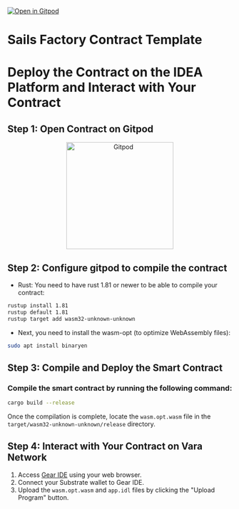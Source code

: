 [![Open in Gitpod](https://img.shields.io/badge/Open_in-Gitpod-white?logo=gitpod)]( https://github.com/Vara-Lab/Sails-Factory-Contract-Template.git)


# Sails Factory Contract Template

# Deploy the Contract on the IDEA Platform and Interact with Your Contract

## Step 1: Open Contract on Gitpod

<p align="center">
  <a href="https://gitpod.io/#https://github.com/Vara-Lab/Sails-Factory-Contract-Template.git" target="_blank">
    <img src="https://gitpod.io/button/open-in-gitpod.svg" width="240" alt="Gitpod">
  </a>
</p>

## Step 2: Configure gitpod to compile the contract

- Rust: You need to have rust 1.81 or newer to be able to compile your contract: 

```bash
rustup install 1.81
rustup default 1.81
rustup target add wasm32-unknown-unknown
```

- Next, you need to install the wasm-opt (to optimize WebAssembly files):

```bash
sudo apt install binaryen
```

## Step 3: Compile and Deploy the Smart Contract

### Compile the smart contract by running the following command:

```bash
cargo build --release
```

Once the compilation is complete, locate the `wasm.opt.wasm` file in the `target/wasm32-unknown-unknown/release` directory.

## Step 4: Interact with Your Contract on Vara Network

1. Access [Gear IDE](https://idea.gear-tech.io/programs?node=wss%3A%2F%2Frpc.vara.network) using your web browser.
2. Connect your Substrate wallet to Gear IDE.
3. Upload the `wasm.opt.wasm` and `app.idl` files by clicking the "Upload Program" button.